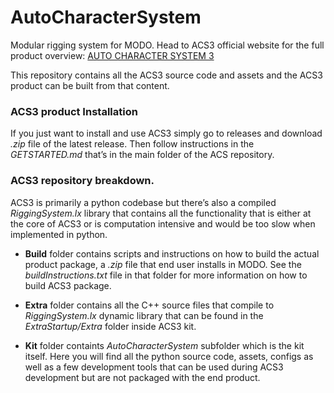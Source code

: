 # AutoCharacterSystem
Modular rigging system for MODO.
Head to ACS3 official website for the full product overview:
[AUTO CHARACTER SYSTEM 3](https://www.autocharactersystem.com)

This repository contains all the ACS3 source code and assets and the ACS3 product can be built from that content.


### ACS3 product Installation
If you just want to install and use ACS3 simply go to releases and download *.zip* file of the latest release. Then follow instructions in the *GETSTARTED.md* that’s in the main folder of the ACS repository.


### ACS3 repository breakdown.
ACS3 is primarily a python codebase but there’s also a compiled *RiggingSystem.lx* library that contains all the functionality that is either at the core of ACS3 or is computation intensive and would be too slow when implemented in python.

- **Build** folder contains scripts and instructions on how to build the actual product package, a *.zip* file that end user installs in MODO. See the *buildInstructions.txt* file in that folder for more information on how to build ACS3 package.
  
- **Extra** folder contains all the C++ source files that compile to *RiggingSystem.lx* dynamic library that can be found in the *ExtraStartup/Extra* folder inside ACS3 kit.
  
- **Kit** folder containts *AutoCharacterSystem* subfolder which is the kit itself. Here you will find all the python source code, assets, configs as well as a few development tools that can be used during ACS3 development but are not packaged with the end product.
  
